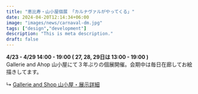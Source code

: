 ```yaml
---
title: "恵比寿・山小屋個展 「カルナヴァルがやってくる」"
date: 2024-04-20T12:14:34+06:00
image: "images/news/carnaval-dm.jpg"
tags: ["design","development"]
description: "This is meta description."
draft: false
---
```


**4/23 - 4/29 14:00 - 19:00 ( 27, 28, 29日は 13:00 - 19:00 )**  
Gallerie and Ahop 山小屋にて３年ぶりの個展開催。会期中は毎日在廊してお絵描きしてます。  

↳ [Gallerie and Shop 山小屋・展示詳細](https://galleryyamagoya.com/2024/takeshi-jonoo-exhibition-2/)  
<!--more-->